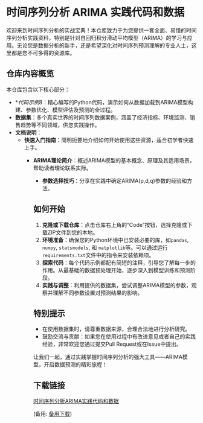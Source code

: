 # 时间序列分析 ARIMA 实践代码和数据

欢迎来到时间序列分析的实战宝典！本仓库致力于为您提供一套全面、易懂的时间序列分析实践资料，特别是针对自回归积分滑动平均模型（ARIMA）的学习与应用。无论您是数据分析的新手，还是希望深化对时间序列预测理解的专业人士，这里都是您不可多得的资源库。

## 仓库内容概览

本仓库包含以下核心部分：

- **代码示例8*：精心编写的Python代码，演示如何从数据加载到ARIMA模型构建、参数优化、模型评估及预测的全过程。
- **数据集**：多个真实世界的时间序列数据案例，涵盖了经济指标、环境监测、销售趋势等不同领域，供您实践操作。
- **文档说明**：
    - **快速入门指南**：简明扼要地介绍如何开始使用这些资源，适合初学者快速上手。
        - **ARIMA理论简介**：概述ARIMA模型的基本概念、原理及其适用场景，帮助读者理论联系实际。
            - **参数选择技巧**：分享在实践中确定ARIMA(p,d,q)参数的经验和方法。

            ## 如何开始

            1. **克隆或下载仓库**：点击仓库右上角的“Code”按钮，选择克隆或下载ZIP文件到您的本地。
            2. **环境准备**：确保您的Python环境中已安装必要的库，如`pandas`, `numpy`, `statsmodels`, 和 `matplotlib`等。可以通过运行`requirements.txt`文件中的指令来安装依赖项。
            3. **探索代码**：每个代码示例都配有简短的注释，引导您了解每一步的作用。从最基础的数据预处理开始，逐步深入到模型训练和预测阶段。
            4. **实践与调整**：利用提供的数据集，尝试调整ARIMA模型的参数，观察并理解不同参数设置对预测结果的影响。

            ## 特别提示

            - 在使用数据集时，请尊重数据来源，合理合法地进行分析研究。
            - 鼓励交流与贡献：如果您在使用过程中有改进意见或者自己的实践经验，非常欢迎您通过提交Pull Request或在Issue中提出。

            让我们一起，通过实践掌握时间序列分析的强大工具——ARIMA模型，开启数据预测的精彩旅程！

            ## 下载链接
            [时间序列分析ARIMA实践代码和数据](https://pan.quark.cn/s/7b02e48732d9) 

            (备用: [备用下载](https://pan.baidu.com/s/1sT5-KEQDFoNWjho0ua9bOQ?pwd=1234))
